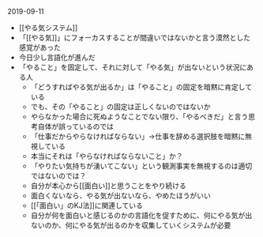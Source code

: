 
2019-09-11
- [[やる気システム]]
- 「[[やる気]]」にフォーカスすることが間違いではないかと言う漠然とした感覚があった
- 今日少し言語化が進んだ
- 「やること」を固定して、それに対して「やる気」が出ないという状況にある人
    - 「どうすればやる気が出るか」は「やること」の固定を暗黙に肯定している
    - でも、その「やること」の固定は正しくないのではないか
    - やらなかった場合に死ぬようなことでない限り、「やるべきだ」と言う思考自体が誤っているのでは
    - 「仕事だからやらなければならない」→仕事を辞める選択肢を暗黙に無視している
    - 本当にそれは「やらなければならないこと」か？
    - 「やりたい気持ちが湧いてこない」という観測事実を無視するのは適切ではないのでは？
    - 自分が本心から[[面白い]]と思うことをやり続ける
    - 面白くないなら、やる気が出ないなら、やめたほうがいい
    - [[「面白い」のKJ法]]に関連している
    - 自分が何を面白いと感じるのかの言語化を促すために、何にやる気が出ないのか、何にやる気が出るのかを収集していくシステムが必要
